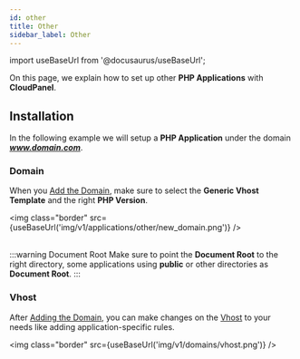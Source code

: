 ```yaml
---
id: other
title: Other
sidebar_label: Other
---
```


import useBaseUrl from '@docusaurus/useBaseUrl';

On this page, we explain how to set up other **PHP Applications** with **CloudPanel**.

## Installation

In the following example we will setup a **PHP Application** under the domain ***www.domain.com***.

### Domain

When you [Add the Domain](domains#adding-a-domain), make sure to select the **Generic Vhost Template** and the right **PHP Version**.

<img class="border" src={useBaseUrl('img/v1/applications/other/new_domain.png')} /> <br /><br />

:::warning Document Root
Make sure to point the **Document Root** to the right directory, some applications using **public** or other directories as **Document Root**.
:::

### Vhost

After [Adding the Domain](domains#adding-a-domain), you can make changes on the [Vhost](domains#vhost) to your needs like adding application-specific rules.

<img class="border" src={useBaseUrl('img/v1/domains/vhost.png')} />


